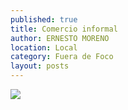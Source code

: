 ```yaml
---
published: true
title: Comercio informal
author: ERNESTO MORENO
location: Local
category: Fuera de Foco
layout: posts
---
```


![](http://i.imgur.com/sFaCaFZm.jpg)
